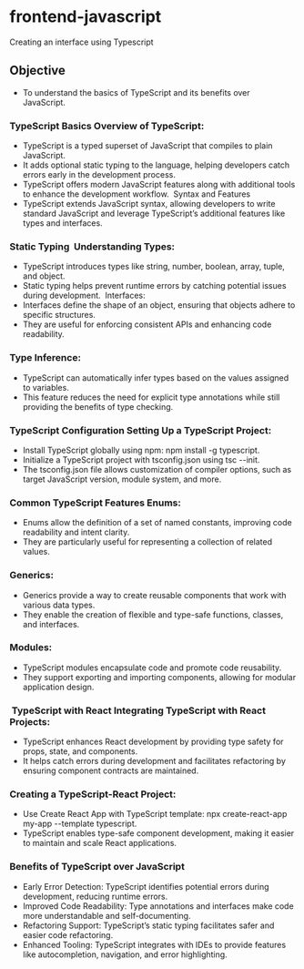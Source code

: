 # frontend-javascript
Creating an interface using Typescript


## Objective
* To understand the basics of TypeScript and its benefits over JavaScript. 
 
### TypeScript Basics Overview of TypeScript:
  *  TypeScript is a typed superset of JavaScript that compiles to plain JavaScript.
  *  It adds optional static typing to the language, helping developers catch errors early in the development process.
  *  TypeScript offers modern JavaScript features along with additional tools to enhance the development workflow.  Syntax and Features
  *  TypeScript extends JavaScript syntax, allowing developers to write standard JavaScript and leverage TypeScript’s additional features like types and interfaces.

### Static Typing  Understanding Types:
* TypeScript introduces types like string, number, boolean, array, tuple, and object.
* Static typing helps prevent runtime errors by catching potential issues during development.  Interfaces:
* Interfaces define the shape of an object, ensuring that objects adhere to specific structures.
* They are useful for enforcing consistent APIs and enhancing code readability.  

### Type Inference:
* TypeScript can automatically infer types based on the values assigned to variables.
* This feature reduces the need for explicit type annotations while still providing the benefits of type checking.

### TypeScript Configuration Setting Up a TypeScript Project:
* Install TypeScript globally using npm: npm install -g typescript.
* Initialize a TypeScript project with tsconfig.json using tsc --init.
* The tsconfig.json file allows customization of compiler options, such as target JavaScript version, module system, and more.

### Common TypeScript Features Enums:
* Enums allow the definition of a set of named constants, improving code readability and intent clarity.
* They are particularly useful for representing a collection of related values. 

### Generics:
* Generics provide a way to create reusable components that work with various data types.
* They enable the creation of flexible and type-safe functions, classes, and interfaces.  

### Modules:
* TypeScript modules encapsulate code and promote code reusability.
* They support exporting and importing components, allowing for modular application design. 

###  TypeScript with React Integrating TypeScript with React Projects:
* TypeScript enhances React development by providing type safety for props, state, and components.
* It helps catch errors during development and facilitates refactoring by ensuring component contracts are maintained.

### Creating a TypeScript-React Project:
* Use Create React App with TypeScript template: npx create-react-app my-app --template typescript.
* TypeScript enables type-safe component development, making it easier to maintain and scale React applications.  

### Benefits of TypeScript over JavaScript
* Early Error Detection: TypeScript identifies potential errors during development, reducing runtime errors.
* Improved Code Readability: Type annotations and interfaces make code more understandable and self-documenting.
* Refactoring Support: TypeScript’s static typing facilitates safer and easier code refactoring.
* Enhanced Tooling: TypeScript integrates with IDEs to provide features like autocompletion, navigation, and error highlighting. 
